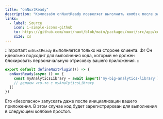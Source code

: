 ```yaml
---
title: "onNuxtReady"
description: "Композабл onNuxtReady позволяет выполнить колбэк после завершения инициализации вашего приложения."
links:
  - label: Source
    icon: i-simple-icons-github
    to: https://github.com/nuxt/nuxt/blob/main/packages/nuxt/src/app/composables/ready.ts
    size: xs
---
```


::important
`onNuxtReady` выполняется только на стороне клиента. :br
Он идеально подходит для выполнения кода, который не должен блокировать первоначальную отрисовку вашего приложения.
::

```ts [plugins/ready.client.ts]
export default defineNuxtPlugin(() => {
  onNuxtReady(async () => {
    const myAnalyticsLibrary = await import('my-big-analytics-library')
    // делаем что-то с myAnalyticsLibrary
  })
})
```

Его «безопасно» запускать даже после инициализации вашего приложения. В этом случае код будет зарегистрирован для выполнения в следующем колбэке простоя.